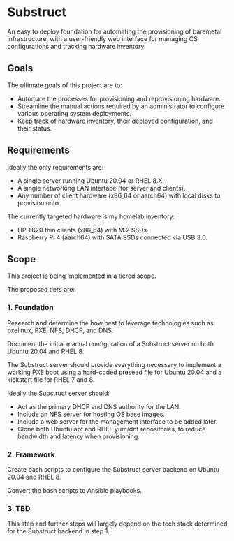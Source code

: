# Substruct

An easy to deploy foundation for automating the provisioning 
of baremetal infrastructure, with a user-friendly web interface 
for managing OS configurations and tracking hardware inventory.

## Goals

The ultimate goals of this project are to: 
- Automate the processes for provisioning and reprovisioning hardware.
- Streamline the manual actions required by an administrator to 
configure various operating system deployments.
- Keep track of hardware inventory, their deployed configuration, 
and their status.

## Requirements 

Ideally the only requirements are:

- A single server running Ubuntu 20.04 or RHEL 8.X.
- A single networking LAN interface (for server and clients).
- Any number of client hardware (x86_64 or aarch64) with 
local disks to provision onto.

The currently targeted hardware is my homelab inventory:

- HP T620 thin clients (x86_64) with M.2 SSDs.
- Raspberry Pi 4 (aarch64) with SATA SSDs connected via USB 3.0.

## Scope

This project is being implemented in a tiered scope.

The proposed tiers are:

### 1. Foundation

Research and determine the how best to leverage technologies
such as pxelinux, PXE, NFS, DHCP, and DNS.

Document the initial manual configuration of a Substruct server 
on both Ubuntu 20.04 and RHEL 8.

The Substruct server should provide everything necessary to 
implement a working PXE boot using a hard-coded preseed file for 
Ubuntu 20.04 and a kickstart file for RHEL 7 and 8.

Ideally the Substruct server should: 

- Act as the primary DHCP and DNS authority for the LAN.
- Include an NFS server for hosting OS base images.
- Include a web server for the management interface to be added later.
- Clone both Ubuntu apt and RHEL yum/dnf repositories, 
to reduce bandwidth and latency when provisioning.

### 2. Framework

Create bash scripts to configure the Substruct server backend 
on Ubuntu 20.04 and RHEL 8.

Convert the bash scripts to Ansible playbooks.

### 3. TBD

This step and further steps will largely depend on the tech stack
determined for the Substruct backend in step 1.
